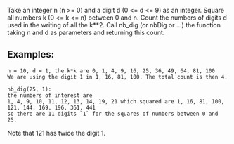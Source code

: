 Take an integer n (n >= 0) and a digit d (0 <= d <= 9) as an integer. Square all numbers k (0 <= k <= n) between 0 and n. Count the numbers of digits d used in the writing of all the k\*\*2. Call nb_dig (or nbDig or ...) the function taking n and d as parameters and returning this count.

## Examples:

```
n = 10, d = 1, the k*k are 0, 1, 4, 9, 16, 25, 36, 49, 64, 81, 100
We are using the digit 1 in 1, 16, 81, 100. The total count is then 4.

nb_dig(25, 1):
the numbers of interest are
1, 4, 9, 10, 11, 12, 13, 14, 19, 21 which squared are 1, 16, 81, 100, 121, 144, 169, 196, 361, 441
so there are 11 digits `1` for the squares of numbers between 0 and 25.
```

Note that 121 has twice the digit 1.
